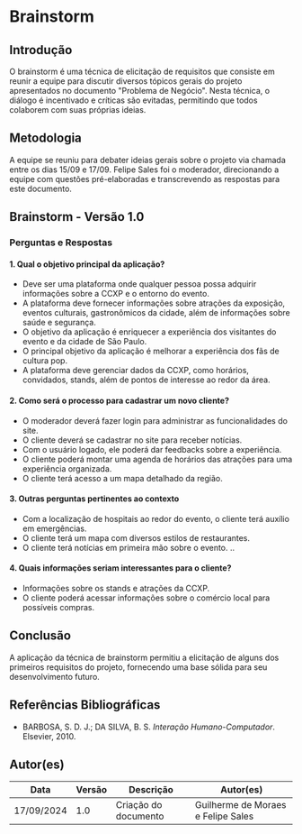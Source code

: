 # Brainstorm

## Introdução

O brainstorm é uma técnica de elicitação de requisitos que consiste em reunir a equipe para discutir diversos tópicos gerais do projeto apresentados no documento "Problema de Negócio". Nesta técnica, o diálogo é incentivado e críticas são evitadas, permitindo que todos colaborem com suas próprias ideias.

## Metodologia

A equipe se reuniu para debater ideias gerais sobre o projeto via chamada entre os dias 15/09 e 17/09. Felipe Sales foi o moderador, direcionando a equipe com questões pré-elaboradas e transcrevendo as respostas para este documento.

## Brainstorm - Versão 1.0

### Perguntas e Respostas

#### 1. Qual o objetivo principal da aplicação?

- Deve ser uma plataforma onde qualquer pessoa possa adquirir informações sobre a CCXP e o entorno do evento.
-  A plataforma deve fornecer informações sobre atrações da exposição, eventos culturais, gastronômicos da cidade, além de informações sobre saúde e segurança.
-  O objetivo da aplicação é enriquecer a experiência dos visitantes do evento e da cidade de São Paulo.
-  O principal objetivo da aplicação é melhorar a experiência dos fãs de cultura pop.
-  A plataforma deve gerenciar dados da CCXP, como horários, convidados, stands, além de pontos de interesse ao redor da área.

#### 2. Como será o processo para cadastrar um novo cliente?

- O moderador deverá fazer login para administrar as funcionalidades do site.
-  O cliente deverá se cadastrar no site para receber notícias.
-  Com o usuário logado, ele poderá dar feedbacks sobre a experiência.
-  O cliente poderá montar uma agenda de horários das atrações para uma experiência organizada.
-  O cliente terá acesso a um mapa detalhado da região.


#### 3. Outras perguntas pertinentes ao contexto

- Com a localização de hospitais ao redor do evento, o cliente terá auxílio em emergências.
- O cliente terá um mapa com diversos estilos de restaurantes.
- O cliente terá notícias em primeira mão sobre o evento.
..

#### 4. Quais informações seriam interessantes para o cliente?

- Informações sobre os stands e atrações da CCXP.
- O cliente poderá acessar informações sobre o comércio local para possíveis compras.


## Conclusão

A aplicação da técnica de brainstorm permitiu a elicitação de alguns dos primeiros requisitos do projeto, fornecendo uma base sólida para seu desenvolvimento futuro.

## Referências Bibliográficas

- BARBOSA, S. D. J.; DA SILVA, B. S. *Interação Humano-Computador*. Elsevier, 2010.

## Autor(es)

| Data       | Versão | Descrição           | Autor(es)                     |
|------------|--------|---------------------|-------------------------------|
| 17/09/2024 | 1.0    | Criação do documento | Guilherme de Moraes e Felipe Sales|
